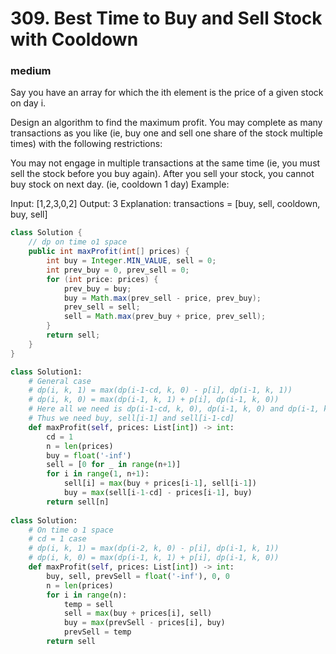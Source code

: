 # 309. Best Time to Buy and Sell Stock with Cooldown
### medium
Say you have an array for which the ith element is the price of a given stock on day i.

Design an algorithm to find the maximum profit. You may complete as many transactions as you like (ie, buy one and sell one share of the stock multiple times) with the following restrictions:

You may not engage in multiple transactions at the same time (ie, you must sell the stock before you buy again).
After you sell your stock, you cannot buy stock on next day. (ie, cooldown 1 day)
Example:

Input: [1,2,3,0,2]
Output: 3 
Explanation: transactions = [buy, sell, cooldown, buy, sell]

```Java
class Solution {
    // dp on time o1 space
    public int maxProfit(int[] prices) {
        int buy = Integer.MIN_VALUE, sell = 0;
        int prev_buy = 0, prev_sell = 0;
        for (int price: prices) {
            prev_buy = buy;
            buy = Math.max(prev_sell - price, prev_buy);
            prev_sell = sell;
            sell = Math.max(prev_buy + price, prev_sell);
        }
        return sell;
    }
}
```

```python
class Solution1:
    # General case
    # dp(i, k, 1) = max(dp(i-1-cd, k, 0) - p[i], dp(i-1, k, 1))
    # dp(i, k, 0) = max(dp(i-1, k, 1) + p[i], dp(i-1, k, 0))
    # Here all we need is dp(i-1-cd, k, 0), dp(i-1, k, 0) and dp(i-1, k, 1)
    # Thus we need buy, sell[i-1] and sell[i-1-cd]
    def maxProfit(self, prices: List[int]) -> int:
        cd = 1
        n = len(prices)
        buy = float('-inf')
        sell = [0 for _ in range(n+1)]
        for i in range(1, n+1):
            sell[i] = max(buy + prices[i-1], sell[i-1])
            buy = max(sell[i-1-cd] - prices[i-1], buy)
        return sell[n]
            
class Solution:
    # On time o 1 space
    # cd = 1 case
    # dp(i, k, 1) = max(dp(i-2, k, 0) - p[i], dp(i-1, k, 1))
    # dp(i, k, 0) = max(dp(i-1, k, 1) + p[i], dp(i-1, k, 0))
    def maxProfit(self, prices: List[int]) -> int:
        buy, sell, prevSell = float('-inf'), 0, 0
        n = len(prices)
        for i in range(n):
            temp = sell
            sell = max(buy + prices[i], sell)
            buy = max(prevSell - prices[i], buy)
            prevSell = temp
        return sell
```